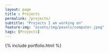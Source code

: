 ```yaml
--- 
layout: page
title : Projects 
permalink: /projects/
subtitle: "Projects I am working on" 
feature-img: "assets/img/pexels/computer.jpeg"
tags: [Projects]
---
```


{% include portfolio.html %}
